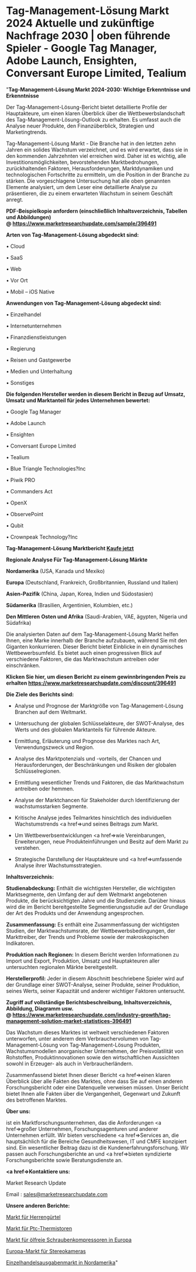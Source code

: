 # Tag-Management-Lösung Markt 2024 Aktuelle und zukünftige Nachfrage 2030 | oben führende Spieler - Google Tag Manager, Adobe Launch, Ensighten, Conversant Europe Limited, Tealium

"<strong>Tag-Management-Lösung Markt 2024-2030: Wichtige Erkenntnisse und Erkenntnisse</strong>

Der Tag-Management-Lösung-Bericht bietet detaillierte Profile der Hauptakteure, um einen klaren Überblick über die Wettbewerbslandschaft des Tag-Management-Lösung-Outlook zu erhalten. Es umfasst auch die Analyse neuer Produkte, den Finanzüberblick, Strategien und Marketingtrends.

Tag-Management-Lösung Markt - Die Branche hat in den letzten zehn Jahren ein solides Wachstum verzeichnet, und es wird erwartet, dass sie in den kommenden Jahrzehnten viel erreichen wird. Daher ist es wichtig, alle Investitionsmöglichkeiten, bevorstehenden Marktbedrohungen, zurückhaltenden Faktoren, Herausforderungen, Marktdynamiken und technologischen Fortschritte zu ermitteln, um die Position in der Branche zu stärken. Die vorgeschlagene Untersuchung hat alle oben genannten Elemente analysiert, um dem Leser eine detaillierte Analyse zu präsentieren, die zu einem erwarteten Wachstum in seinem Geschäft anregt.

<strong><b>PDF-Beispielkopie anfordern (einschließlich Inhaltsverzeichnis, Tabellen und Abbildungen) @ </b></strong><strong><a href=https://www.marketresearchupdate.com/sample/396491><strong>https://www.marketresearchupdate.com/sample/396491</u></a></strong></strong>

<strong>Arten von Tag-Management-Lösung abgedeckt sind:</strong>

• Cloud

• SaaS

• Web

• Vor Ort

• Mobil – iOS Native

<strong>Anwendungen von Tag-Management-Lösung abgedeckt sind:</strong>

• Einzelhandel

• Internetunternehmen

• Finanzdienstleistungen

• Regierung

• Reisen und Gastgewerbe

• Medien und Unterhaltung

• Sonstiges

<strong>Die folgenden Hersteller werden in diesem Bericht in Bezug auf Umsatz, Umsatz und Marktanteil für jedes Unternehmen bewertet:</strong>

• Google Tag Manager

• Adobe Launch

• Ensighten

• Conversant Europe Limited

• Tealium

• Blue Triangle Technologies?Inc

• Piwik PRO

• Commanders Act

• OpenX

• ObservePoint

• Qubit

• Crownpeak Technology?Inc

<strong>Tag-Management-Lösung Marktbericht <a href=https://www.marketresearchupdate.com/buynow/396491>Kaufe jetzt</a></strong>

<strong>Regionale Analyse Für Tag-Management-Lösung Märkte</strong>

<strong>Nordamerika</strong> (USA, Kanada und Mexiko)

<strong>Europa</strong> (Deutschland, Frankreich, Großbritannien, Russland und Italien)

<strong>Asien-Pazifik</strong> (China, Japan, Korea, Indien und Südostasien)

<strong>Südamerika</strong> (Brasilien, Argentinien, Kolumbien, etc.)

<strong>Den Mittleren</strong> <strong>Osten und Afrika</strong> (Saudi-Arabien, VAE, ägypten, Nigeria und Südafrika)

Die analysierten Daten auf dem Tag-Management-Lösung Markt helfen Ihnen, eine Marke innerhalb der Branche aufzubauen, während Sie mit den Giganten konkurrieren. Dieser Bericht bietet Einblicke in ein dynamisches Wettbewerbsumfeld. Es bietet auch einen progressiven Blick auf verschiedene Faktoren, die das Marktwachstum antreiben oder einschränken.

<strong>Klicken Sie hier, um diesen Bericht zu einem gewinnbringenden Preis zu erhalten
</strong><strong><a href=https://www.marketresearchupdate.com/discount/396491>https://www.marketresearchupdate.com/discount/396491</b></u></strong></a>

<strong>Die Ziele des Berichts sind:</strong>

- Analyse und Prognose der Marktgröße von Tag-Management-Lösung Branchen auf dem Weltmarkt.

- Untersuchung der globalen Schlüsselakteure, der SWOT-Analyse, des Werts und des globalen Marktanteils für führende Akteure.

- Ermittlung, Erläuterung und Prognose des Marktes nach Art, Verwendungszweck und Region.

- Analyse des Marktpotenzials und -vorteils, der Chancen und Herausforderungen, der Beschränkungen und Risiken der globalen Schlüsselregionen.

- Ermittlung wesentlicher Trends und Faktoren, die das Marktwachstum antreiben oder hemmen.

- Analyse der Marktchancen für Stakeholder durch Identifizierung der wachstumsstarken Segmente.

- Kritische Analyse jedes Teilmarktes hinsichtlich des individuellen Wachstumstrends <a href=>und</a> seines Beitrags zum Markt.

- Um Wettbewerbsentwicklungen <a href=>wie</a> Vereinbarungen, Erweiterungen, neue Produkteinführungen und Besitz auf dem Markt zu verstehen.

- Strategische Darstellung der Hauptakteure und <a href=>umfas</a>sende Analyse ihrer Wachstumsstrategien.

<strong>Inhaltsverzeichnis:</strong>

<strong>Studienabdeckung:</strong> Enthält die wichtigsten Hersteller, die wichtigsten Marktsegmente, den Umfang der auf dem Weltmarkt angebotenen Produkte, die berücksichtigten Jahre und die Studienziele. Darüber hinaus wird die im Bericht bereitgestellte Segmentierungsstudie auf der Grundlage der Art des Produkts und der Anwendung angesprochen.

<strong>Zusammenfassung:</strong> Es enthält eine Zusammenfassung der wichtigsten Studien, der Marktwachstumsrate, der Wettbewerbsbedingungen, der Markttreiber, der Trends und Probleme sowie der makroskopischen Indikatoren.

<strong>Produktion nach Regionen:</strong> In diesem Bericht werden Informationen zu Import und Export, Produktion, Umsatz und Hauptakteuren aller untersuchten regionalen Märkte bereitgestellt.

<strong>Herstellerprofil:</strong> Jeder in diesem Abschnitt beschriebene Spieler wird auf der Grundlage einer SWOT-Analyse, seiner Produkte, seiner Produktion, seines Werts, seiner Kapazität und anderer wichtiger Faktoren untersucht.

<strong><b>Zugriff auf vollständige Berichtsbeschreibung, Inhaltsverzeichnis, Abbildung, Diagramm usw. @ </b></strong><strong><a href=https://www.marketresearchupdate.com/industry-growth/tag-management-solution-market-statistices-396491>https://www.marketresearchupdate.com/industry-growth/tag-management-solution-market-statistices-396491</a></strong>

Das Wachstum dieses Marktes ist weltweit verschiedenen Faktoren unterworfen, unter anderem dem Verbrauchervolumen von Tag-Management-Lösung von Tag-Management-Lösung Produkten, Wachstumsmodellen anorganischer Unternehmen, der Preisvolatilität von Rohstoffen, Produktinnovationen sowie den wirtschaftlichen Aussichten sowohl in Erzeuger- als auch in Verbraucherländern.

Zusammenfassend bietet Ihnen dieser Bericht <a href=>einen</a> klaren Überblick über alle Fakten des Marktes, ohne dass Sie auf einen anderen Forschungsbericht oder eine Datenquelle verweisen müssen. Unser Bericht bietet Ihnen alle Fakten über die Vergangenheit, Gegenwart und Zukunft des betroffenen Marktes.

<strong>Über uns:</strong>

 ist ein Marktforschungsunternehmen, das die Anforderungen <a href=>großer</a> Unternehmen, Forschungsagenturen und anderer Unternehmen erfüllt. Wir bieten verschiedene <a href=>Services</a> an, die hauptsächlich für die Bereiche Gesundheitswesen, IT und CMFE konzipiert sind. Ein wesentlicher Beitrag dazu ist die Kundenerfahrungsforschung. Wir passen auch Forschungsberichte an und <a href=>bieten</a> syndizierte Forschungsberichte sowie Beratungsdienste an.

<strong><a href=>Kontaktiere uns:</a></strong>

Market Research Update

Email : sales@marketresearchupdate.com

<strong>Unsere anderen Berichte:</strong>

<a href=https://www.linkedin.com/pulse/men-belts-market-witness-huge-growth-2027-size>Markt für Herrengürtel</a>

<a href=https://www.linkedin.com/pulse/ptc-thermistors-market-analysis-segment-region>Markt für Ptc-Thermistoren</a>

<a href=https://www.linkedin.com/pulse/europe-oil-free-rotary-screw-compressors-market-size-share>Markt für ölfreie Schraubenkompressoren in Europa</a>

<a href=https://www.linkedin.com/pulse/europe-stereo-cameras-market-overview-demand>Europa-Markt für Stereokameras</a>

<a href=https://www.linkedin.com/pulse/north-america-retail-spending-market-2023-psepf/>Einzelhandelsausgabenmarkt in Nordamerika</a>"
